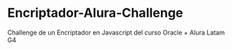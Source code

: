 # Encriptador-Alura-Challenge
Challenge de un Encriptador en Javascript del curso Oracle + Alura Latam G4

